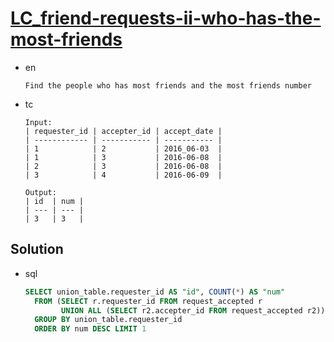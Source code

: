 # [LC_friend-requests-ii-who-has-the-most-friends](https://leetcode.com/problems/friend-requests-ii-who-has-the-most-friends)

* en

  ```en
  Find the people who has most friends and the most friends number
  ```

* tc

  ```tc
  Input:
  | requester_id | accepter_id | accept_date |
  | ------------ | ----------- | ----------- |
  | 1            | 2           | 2016_06-03  |
  | 1            | 3           | 2016-06-08  |
  | 2            | 3           | 2016-06-08  |
  | 3            | 4           | 2016-06-09  |

  Output:
  | id  | num |
  | --- | --- |
  | 3   | 3   |
  ```

## Solution

* sql

  ```sql
  SELECT union_table.requester_id AS "id", COUNT(*) AS "num"
    FROM (SELECT r.requester_id FROM request_accepted r
          UNION ALL (SELECT r2.accepter_id FROM request_accepted r2)) union_table
    GROUP BY union_table.requester_id
    ORDER BY num DESC LIMIT 1
  ```
